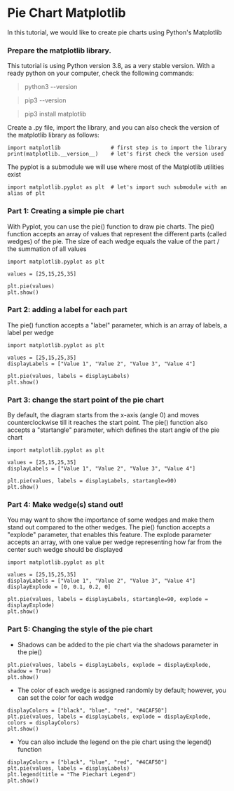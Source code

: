 # Pie Chart Matplotlib
In this tutorial, we would like to create pie charts using Python's Matplotlib



### Prepare the matplotlib library.

This tutorial is using Python version 3.8, as a very stable version. With a ready python on your computer, check the following commands:

> python3 --version

> pip3 --version

> pip3 install matplotlib


Create a .py file, import the library, and you can also check the version of the matplotlib library as follows:
```
import matplotlib                # first step is to import the library
print(matplotlib.__version__)    # let's first check the version used
```

The pyplot is a submodule we will use where most of the Matplotlib utilities exist

```
import matplotlib.pyplot as plt  # let's import such submodule with an alias of plt
```



### Part 1: Creating a simple pie chart

With Pyplot, you can use the pie() function to draw pie charts. The pie() function accepts an array of values that represent the different parts (called wedges) of the pie. The size of each wedge equals the value of the part / the summation of all values

```
import matplotlib.pyplot as plt

values = [25,15,25,35]

plt.pie(values)
plt.show() 
```


### Part 2: adding a label for each part
The pie() function accepts a "label" parameter, which is an array of labels, a label per wedge

```
import matplotlib.pyplot as plt

values = [25,15,25,35]
displayLabels = ["Value 1", "Value 2", "Value 3", "Value 4"]

plt.pie(values, labels = displayLabels)
plt.show() 
```


### Part 3: change the start point of the pie chart
By default, the diagram starts from the x-axis (angle 0) and moves counterclockwise till it reaches the start point. The pie() function also accepts a "startangle" parameter, which defines the start angle of the pie chart

```
import matplotlib.pyplot as plt

values = [25,15,25,35]
displayLabels = ["Value 1", "Value 2", "Value 3", "Value 4"]

plt.pie(values, labels = displayLabels, startangle=90)
plt.show() 
```



### Part 4: Make wedge(s) stand out!
You may want to show the importance of some wedges and make them stand out compared to the other wedges. The pie() function accepts a "explode" parameter, that enables this feature. The explode parameter accepts an array, with one value per wedge representing how far from the center such wedge should be displayed

```
import matplotlib.pyplot as plt

values = [25,15,25,35]
displayLabels = ["Value 1", "Value 2", "Value 3", "Value 4"]
displayExplode = [0, 0.1, 0.2, 0]

plt.pie(values, labels = displayLabels, startangle=90, explode = displayExplode)
plt.show() 
```





### Part 5: Changing the style of the pie chart


+ Shadows can be added to the pie chart via the shadows parameter in the pie()
```
plt.pie(values, labels = displayLabels, explode = displayExplode, shadow = True)
plt.show() 
```

+ The color of each wedge is assigned randomly by default; however, you can set the color for each wedge

```
displayColors = ["black", "blue", "red", "#4CAF50"]
plt.pie(values, labels = displayLabels, explode = displayExplode, colors = displayColors)
plt.show() 
```

+ You can also include the legend on the pie chart using the legend() function

```
displayColors = ["black", "blue", "red", "#4CAF50"]
plt.pie(values, labels = displayLabels)
plt.legend(title = "The Piechart Legend")
plt.show() 
```

